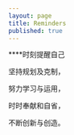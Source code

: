 ```yaml
---
layout: page
title: Reminders
published: true
---
```

****时刻提醒自己

坚持规划及克制， 

努力学习与运用，

时时奉献和自省， 

不断创新与创造。